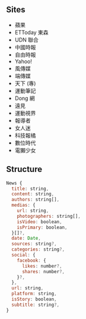 ## Sites
- 蘋果
- ETToday 東森
- UDN 聯合
- 中國時報
- 自由時報
- Yahoo!
- 風傳媒
- 端傳媒
- 天下 (專)
- 運動筆記
- Dong 網
- 遠見
- 運動視界
- 報導者
- 女人迷
- 科技報橘
- 數位時代
- 電獺少女

## Structure
```js
News {
  title: string,
  content: string,
  authors: string[],
  medias: {
    url: string,
    photographers: string[],
    isVideo: boolean,
    isPrimary: boolean,
  }[]?,
  date: Date,
  sources: string?,
  categories: string?,
  social: {
    facebook: {
      likes: number?,
      shares: number?,
    }?,
  },
  url: string,
  platform: string,
  isStory: boolean,
  subtitle: string?,
}
```
